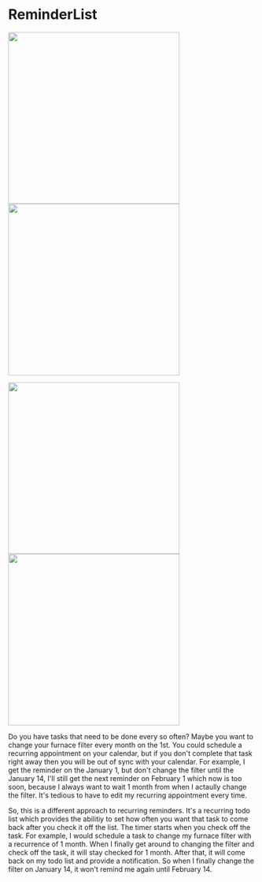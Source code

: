 # ReminderList
<p>
  <img src="https://user-images.githubusercontent.com/5169868/69540324-566ee880-0f54-11ea-924b-2594b4668d3d.png" width="348"/>
  <img src="https://user-images.githubusercontent.com/5169868/69540351-61297d80-0f54-11ea-90e4-34d2b1af86e4.png" width="348"/>
</p>
<p>
  <img src="https://user-images.githubusercontent.com/5169868/69540361-6686c800-0f54-11ea-95fb-2993d3ca8087.png" width="348"/>
  <img src="https://user-images.githubusercontent.com/5169868/65595677-44c49100-df63-11e9-8156-656484956c48.png" width="348"/>
</p>

Do you have tasks that need to be done every so often? Maybe you want to change your furnace filter every month on the 1st. You could schedule a recurring appointment on your calendar, but if you don't complete that task right away then you will be out of sync with your calendar. For example, I get the reminder on the January 1, but don't change the filter until the January 14, I'll still get the next reminder on February 1 which now is too soon, because I always want to wait 1 month from when I actaully change the filter. It's tedious to have to edit my recurring appointment every time.

So, this is a different approach to recurring reminders. It's a recurring todo list which provides the abilitiy to set how often you want that task to come back after you check it off the list. The timer starts when you check off the task. For example, I would schedule a task to change my furnace filter with a recurrence of 1 month. When I finally get around to changing the filter and check off the task, it will stay checked for 1 month. After that, it will come back on my todo list and provide a notification. So when I finally change the filter on January 14, it won't remind me again until February 14.
